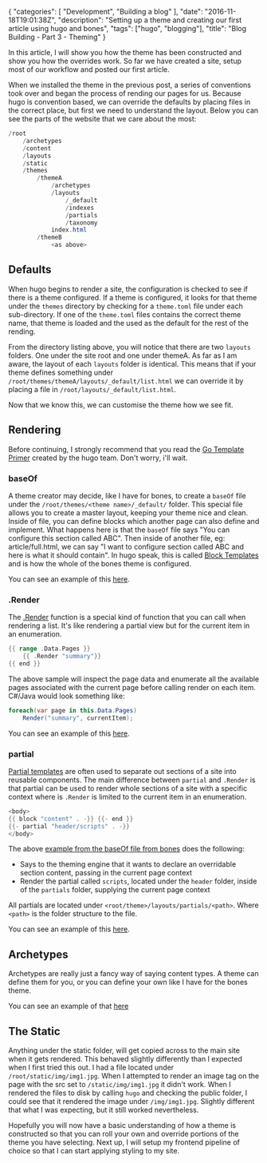 {
   "categories": [ "Development", "Building a blog" ],
   "date": "2016-11-18T19:01:38Z",
   "description": "Setting up a theme and creating our first article using hugo and bones",
   "tags": ["hugo", "blogging"],
   "title": "Blog Building - Part 3 - Theming"
}

In this article, I will show you how the theme has been constructed and show you how the overrides work. So far we have created a site, setup most of our workflow and posted our first article.
<!--more-->

When we installed the theme in the previous post, a series of conventions took over and began the process of rending our pages for us. Because hugo is convention based, we can override the defaults by placing files in the correct place, but first we need to understand the layout. Below you can see the parts of the website that we care about the most:

``` powershell
/root
    /archetypes
    /content
    /layouts
    /static
    /themes
        /themeA
            /archetypes
            /layouts
                /_default
                /indexes
                /partials
                /taxonomy
            index.html
        /themeB
            <as above>
```

## Defaults

When hugo begins to render a site, the configuration is checked to see if there is a theme configured. If a theme is configured, it looks for that theme under the `themes` directory by checking for a `theme.toml` file under each sub-directory. If one of the `theme.toml` files contains the correct theme name, that theme is loaded and the used as the default for the rest of the rending.

From the directory listing above, you will notice that there are two `layouts` folders. One under the site root and one under themeA. As far as I am aware, the layout of each `layouts` folder is identical. This means that if your theme defines something under `/root/themes/themeA/layouts/_default/list.html` we can override it by placing a file in `/root/layouts/_default/list.html`.

Now that we know this, we can customise the theme how we see fit.   

## Rendering

Before continuing, I strongly recommend that you read the [Go Template Primer](http://gohugo.io/templates/go-templates/) created by the hugo team. Don't worry, i'll wait. 

### baseOf

A theme creator may decide, like I have for bones, to create a `baseOf` file under the `/root/themes/<theme name>/_default/` folder. This special file allows you to create a master layout, keeping your theme nice and clean. Inside of file, you can define blocks which another page can also define and implement. What happens here is that the `baseOf` file says "You can configure this section called ABC". Then inside of another file, eg: article/full.html, we can say "I want to configure section called ABC and here is what it should contain". In hugo speak, this is called [Block Templates](http://gohugo.io/templates/blocks/) and is how the whole of the bones theme is configured.

You can see an example of this [here](https://github.com/Im5tu/hugo-bones/blob/master/layouts/_default/baseof.html).

### .Render

The [.Render](http://gohugo.io/templates/functions/#render) function is a special kind of function that you can call when rendering a list. It's like rendering a partial view but for the current item in an enumeration. 

``` go
{{ range .Data.Pages }}
    {{ .Render "summary"}}
{{ end }}
```

The above sample will inspect the page data and enumerate all the available pages associated with the current page before calling render on each item. C#/Java would look something like: 

``` c#
foreach(var page in this.Data.Pages)
    Render("summary", currentItem);
```

You can see an example of this [here](https://github.com/Im5tu/hugo-bones/blob/master/layouts/article/list.html#L4).

### partial

[Partial templates](http://gohugo.io/templates/partials/) are often used to separate out sections of a site into reusable components. The main difference between `partial` and `.Render` is that partial can be used to render whole sections of a site with a specific context where is `.Render` is limited to the current item in an enumeration. 

``` go
<body>
{{ block "content" . -}} {{- end }}
{{- partial "header/scripts" . -}}
</body>
```

The above [example from the baseOf file from bones](https://github.com/Im5tu/hugo-bones/blob/master/layouts/_default/baseof.html) does the following:

 - Says to the theming engine that it wants to declare an overridable section content, passing in the current page context
 - Render the partial called `scripts`, located under the `header` folder, inside of the `partials` folder, supplying the current page context 

All partials are located under `<root/theme>/layouts/partials/<path>`. Where `<path>` is the folder structure to the file. 

You can see an example of this [here](https://github.com/Im5tu/hugo-bones/blob/master/layouts/_default/baseof.html).

## Archetypes

Archetypes are really just a fancy way of saying content types. A theme can define them for you, or you can define your own like I have for the bones theme.

You can see an example of that [here](https://github.com/Im5tu/hugo-bones/blob/master/archetypes/article.md)

## The Static

Anything under the static folder, will get copied across to the main site when it gets rendered. This behaved slightly differently than I expected when I first tried this out. I had a file located under `/root/static/img/img1.jpg`. When I attempted to render an image tag on the page with the src set to `/static/img/img1.jpg` it didn't work. When I rendered the files to disk by calling `hugo` and checking the public folder, I could see that it rendered the image under `/img/img1.jpg`. Slightly different that what I was expecting, but it still worked nevertheless.

Hopefully you will now have a basic understanding of how a theme is constructed so that you can roll your own and override portions of the theme you have selecting. Next up, I will setup my frontend pipeline of choice so that I can start applying styling to my site.